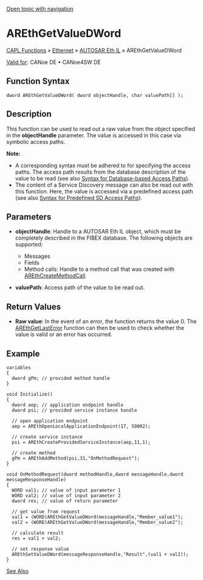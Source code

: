 [Open topic with navigation](../../../../../../CANoeDEFamily.htm#Topics/CAPLFunctions/IP/AUTOSARethIL/Functions/CAPLfunctionAREthGetValueDWord.md)

# AREthGetValueDWord

[CAPL Functions](../../../CAPLfunctions.md) » [Ethernet](../../CAPLEthernetStartPage.md) » [AUTOSAR Eth IL](../CAPLfunctionsAREthILOverview.md) » AREthGetValueDWord

[Valid for](../../../../Shared/FeatureAvailability.md): CANoe DE • CANoe4SW DE

## Function Syntax

```plaintext
dword AREthGetValueDWord( dword objectHandle, char valuePath[] );
```

## Description

This function can be used to read out a raw value from the object specified in the **objectHandle** parameter. The value is accessed in this case via symbolic access paths.

**Note:**

- A corresponding syntax must be adhered to for specifying the access paths. The access path results from the database description of the value to be read (see also [Syntax for Database-based Access Paths](CAPLfunctionAREthSyntaxDatabaseAccessPath.md)).
- The content of a Service Discovery message can also be read out with this function. Here, the value is accessed via a predefined access path (see also [Syntax for Predefined SD Access Paths](CAPLfunctionAREthSyntaxPredefinedSDAccessPath.md)).

## Parameters

- **objectHandle**: Handle to a AUTOSAR Eth IL object, which must be completely described in the FIBEX database. The following objects are supported:
  - Messages
  - Fields
  - Method calls: Handle to a method call that was created with [AREthCreateMethodCall](CAPLfunctionAREthCreateMethodCall.md).

- **valuePath**: Access path of the value to be read out.

## Return Values

- **Raw value**: In the event of an error, the function returns the value 0. The [AREthGetLastError](CAPLfunctionAREthGetLastError.md) function can then be used to check whether the value is valid or an error has occurred.

## Example

```plaintext
variables
{
  dword gPm; // provided method handle
}

void Initialize()
{
  dword aep; // application endpoint handle
  dword psi; // provided service instance handle

  // open application endpoint
  aep = AREthOpenLocalApplicationEndpoint(17, 50002);

  // create service instance
  psi = AREthCreateProvidedServiceInstance(aep,11,1);

  // create method
  gPm = AREthAddMethod(psi,31,"OnMethodRequest");
}

void OnMethodRequest(dword methodHandle,dword messageHandle,dword messageResponseHandle)
{
  WORD val1; // value of input parameter 1
  WORD val2; // value of input parameter 2
  dword res; // value of return parameter

  // get value from request
  val1 = (WORD)AREthGetValueDWord(messageHandle,"Member_value1");
  val2 = (WORD)AREthGetValueDWord(messageHandle,"Member_value2");

  // calculate result
  res = val1 + val2;

  // set response value
  AREthSetValueDWord(messageResponseHandle,"Result",(val1 + val2));
}
```

[See Also](javascript:void(0);)
